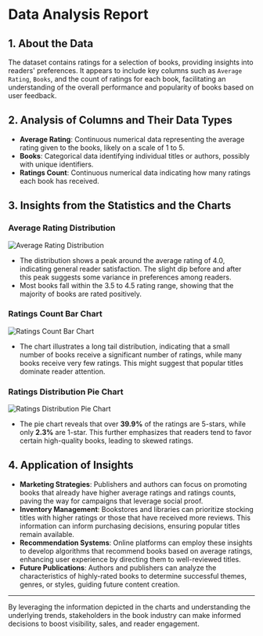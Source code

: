 # Data Analysis Report

## 1. About the Data
The dataset contains ratings for a selection of books, providing insights into readers' preferences. It appears to include key columns such as `Average Rating`, `Books`, and the count of ratings for each book, facilitating an understanding of the overall performance and popularity of books based on user feedback.

## 2. Analysis of Columns and Their Data Types
- **Average Rating**: Continuous numerical data representing the average rating given to the books, likely on a scale of 1 to 5.
- **Books**: Categorical data identifying individual titles or authors, possibly with unique identifiers.
- **Ratings Count**: Continuous numerical data indicating how many ratings each book has received.

## 3. Insights from the Statistics and the Charts

### Average Rating Distribution
![Average Rating Distribution](https://via.placeholder.com/600x400?text=Average+Rating+Distribution)  
- The distribution shows a peak around the average rating of 4.0, indicating general reader satisfaction. The slight dip before and after this peak suggests some variance in preferences among readers.
- Most books fall within the 3.5 to 4.5 rating range, showing that the majority of books are rated positively.

### Ratings Count Bar Chart
![Ratings Count Bar Chart](https://via.placeholder.com/600x400?text=Ratings+Count+Bar+Chart)  
- The chart illustrates a long tail distribution, indicating that a small number of books receive a significant number of ratings, while many books receive very few ratings. This might suggest that popular titles dominate reader attention.

### Ratings Distribution Pie Chart
![Ratings Distribution Pie Chart](https://via.placeholder.com/400x400?text=Ratings+Distribution+Pie+Chart)  
- The pie chart reveals that over **39.9%** of the ratings are 5-stars, while only **2.3%** are 1-star. This further emphasizes that readers tend to favor certain high-quality books, leading to skewed ratings.

## 4. Application of Insights
- **Marketing Strategies**: Publishers and authors can focus on promoting books that already have higher average ratings and ratings counts, paving the way for campaigns that leverage social proof.
- **Inventory Management**: Bookstores and libraries can prioritize stocking titles with higher ratings or those that have received more reviews. This information can inform purchasing decisions, ensuring popular titles remain available.
- **Recommendation Systems**: Online platforms can employ these insights to develop algorithms that recommend books based on average ratings, enhancing user experience by directing them to well-reviewed titles.
- **Future Publications**: Authors and publishers can analyze the characteristics of highly-rated books to determine successful themes, genres, or styles, guiding future content creation.

---

By leveraging the information depicted in the charts and understanding the underlying trends, stakeholders in the book industry can make informed decisions to boost visibility, sales, and reader engagement.
